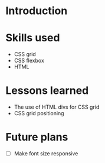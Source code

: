 # Introduction
# Skills used
- CSS grid
- CSS flexbox
- HTML
# Lessons learned
- The use of HTML divs for CSS grid 
- CSS grid positioning
# Future plans
- [ ] Make font size responsive 
